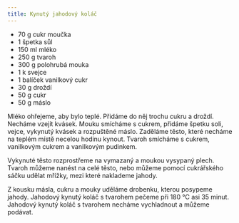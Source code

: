 ```yaml
---
title: Kynutý jahodový koláč
---
```


- 70 g cukr moučka
- 1 špetka sůl
- 150 ml mléko
- 250 g tvaroh
- 300 g polohrubá mouka
- 1 k svejce
- 1 balíček vanilkový cukr
- 30 g droždí
- 50 g cukr
- 50 g máslo

Mléko ohřejeme, aby bylo teplé. Přidáme do něj trochu cukru a droždí. Necháme
vzejít kvásek. Mouku smícháme s cukrem, přidáme špetku soli, vejce, vykynutý
kvásek a rozpuštěné máslo. Zaděláme těsto, které necháme na teplém místě necelou
hodinu kynout. Tvaroh smícháme s cukrem, vanilkovým cukrem a vanilkovým
pudinkem.

Vykynuté těsto rozprostřeme na vymazaný a moukou vysypaný plech. Tvaroh můžeme
nanést na celé těsto, nebo můžeme pomocí cukrářského sáčku udělat mřížky, mezi
které naklademe jahody.

Z kousku másla, cukru a mouky uděláme drobenku, kterou posypeme jahody. Jahodový
kynutý koláč s tvarohem pečeme při 180 °C asi 35 minut. Jahodový kynutý koláč s
tvarohem necháme vychladnout a můžeme podávat.
